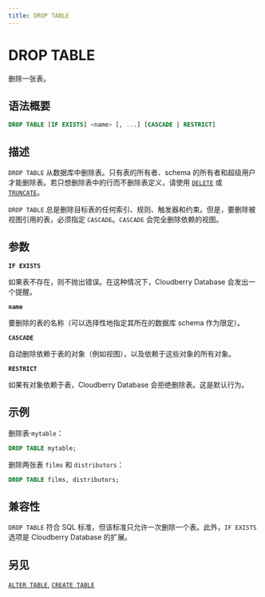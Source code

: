 ```yaml
---
title: DROP TABLE
---
```


# DROP TABLE

删除一张表。

## 语法概要

```sql
DROP TABLE [IF EXISTS] <name> [, ...] [CASCADE | RESTRICT]
```

## 描述

`DROP TABLE` 从数据库中删除表。只有表的所有者、schema 的所有者和超级用户才能删除表。若只想删除表中的行而不删除表定义，请使用 [`DELETE`](https://github.com/cloudberrydb/cloudberrydb-site/blob/cbdb-doc-validation/docs/sql-stmts/sql-stmt-delete.md) 或 [`TRUNCATE`](/i18n/zh/docusaurus-plugin-content-docs/current/sql-stmts/sql-stmt-truncate.md)。

`DROP TABLE` 总是删除目标表的任何索引、规则、触发器和约束。但是，要删除被视图引用的表，必须指定 `CASCADE`。`CASCADE` 会完全删除依赖的视图。

## 参数

**`IF EXISTS`**

如果表不存在，则不抛出错误。在这种情况下，Cloudberry Database 会发出一个提醒。

**`name`**

要删除的表的名称（可以选择性地指定其所在的数据库 schema 作为限定）。

**`CASCADE`**

自动删除依赖于表的对象（例如视图），以及依赖于这些对象的所有对象。

**`RESTRICT`**

如果有对象依赖于表，Cloudberry Database 会拒绝删除表。这是默认行为。

## 示例

删除表·`mytable`：

```sql
DROP TABLE mytable;
```

删除两张表 `films` 和 `distributors`：

```sql
DROP TABLE films, distributors;
```

## 兼容性

`DROP TABLE` 符合 SQL 标准，但该标准只允许一次删除一个表。此外，`IF EXISTS` 选项是 Cloudberry Database 的扩展。

## 另见

[`ALTER TABLE`](https://github.com/cloudberrydb/cloudberrydb-site/blob/cbdb-doc-validation/docs/sql-stmts/sql-stmt-alter-table.md), [`CREATE TABLE`](https://github.com/cloudberrydb/cloudberrydb-site/blob/cbdb-doc-validation/docs/sql-stmts/sql-stmt-create-table.md)
